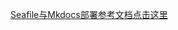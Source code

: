 [Seafile与Mkdocs部署参考文档点击这里](https://cloud.seafile.com/published/seafile-manual-cn/docker/%E7%94%A8Docker%E9%83%A8%E7%BD%B2Seafile.md)